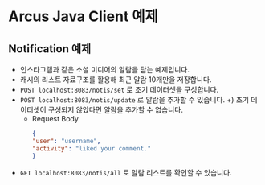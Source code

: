 # Arcus Java Client 예제

## Notification 예제

- 인스타그램과 같은 소셜 미디어의 알람을 담는 예제입니다.
- 캐시의 리스트 자료구조를 활용해 최근 알람 10개만을 저장합니다.
- `POST localhost:8083/notis/set` 로 초기 데이터셋을 구성합니다.
- `POST localhost:8083/notis/update` 로 알람을 추가할 수 있습니다. +) 초기 데이터셋이 구성되지 않았다면 알람을 추가할 수 없습니다. 
  - Request Body
    ```json
    {
    "user": "username",
    "activity": "liked your comment."
    }
    ```
- `GET localhost:8083/notis/all` 로 알람 리스트를 확인할 수 있습니다.
